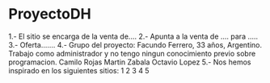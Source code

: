 # ProyectoDH
1.- El sitio se encarga de la venta de....
2.- Apunta a la venta de .... para .....
3.- Oferta.......
4.- Grupo del proyecto:
	Facundo Ferrero, 33 años, Argentino. Trabajo como administrador y no tengo ningun conocimiento previo sobre programacion.
	Camilo Rojas
	Martin Zabala
	Octavio Lopez
5.- Nos hemos inspirado en los siguientes sitios:
	1
	2
	3
	4
	5
	